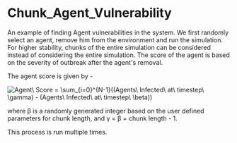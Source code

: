 # Chunk_Agent_Vulnerability
An example of finding Agent vulnerabilities in the system. We first randomly select an agent, remove him from the environment
and run the simulation. For higher stability, chunks of the entire simulation can be considered instead of considering the entire simulation. The score of the agent is based on the severity of outbreak after the agent's removal.

The agent score is given by -

<img src="https://latex.codecogs.com/png.image?\dpi{100}&space;Agent\&space;Score&space;=&space;\sum_{i=0}^{N-1}((Agents\&space;Infected\&space;at\&space;timestep\&space;\gamma)&space;-&space;(Agents\&space;Infected\&space;at\&space;timestep\&space;\beta))" title="Agent\ Score = \sum_{i=0}^{N-1}((Agents\ Infected\ at\ timestep\ \gamma) - (Agents\ Infected\ at\ timestep\ \beta))" />

where &beta; is a randomly generated integer based on the user defined parameters for chunk length, and
&gamma; = &beta; + chunk length - 1.

This process is run multiple times.
